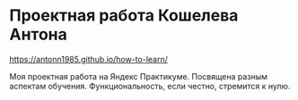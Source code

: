 
**Проектная работа Кошелева Антона**
=======
https://antonn1985.github.io/how-to-learn/

Моя проектная работа на Яндекс Практикуме. Посвящена разным аспектам обучения. Функциональность, если честно, стремится к нулю.
